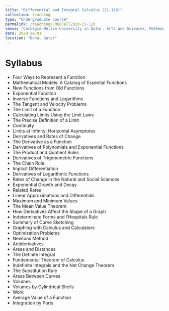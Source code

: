 ```yaml
---
title: "Differential and Integral Calculus (21-120)"
collection: teaching
type: "Undergraduate course"
permalink: /teaching/CMUQFall2020-21-120
venue: "Carnegie Mellon University in Qatar, Arts and Sciences, Mathematics"
date: 2020-10-01
location: "Doha, Qatar"
---
```

Syllabus
======

*  Four Ways to Represent a Function
*  Mathematical Models: A Catalog of Essential Functions
*  New Functions from Old Functions
*  Exponential Function
*  Inverse Functions and Logarithms
*  The Tangent and Velocity Problems
*  The Limit of a Function
*  Calculating Limits Using the Limit Laws
*  The Precise Definition of a Limit
*  Continuity
*  Limits at Infinity; Horizontal Asymptotes
*  Derivatives and Rates of Change
*  The Derivative as a Function
*  Derivatives of Polynomials and Exponential Functions
*  The Product and Quotient Rules
*  Derivatives of Trigonometric Functions
*  The Chain Rule
*  Implicit Differentiation
*  Derivatives of Logarithmic Functions
*  Rates of Change in the Natural and Social Sciences
*  Exponential Growth and Decay
*  Related Rates
*  Linear Approximations and Differentials
*  Maximum and Minimum Values
*  The Mean Value Theorem
*  How Derivatives Affect the Shape of a Graph
*  Indeterminate Forms and l’Hospitals Rule
*  Summary of Curve Sketching
*  Graphing with Calculus and Calculators
*  Optimization Problems
*  Newtons Method
*  Antiderivatives
*  Areas and Distances
*  The Definite Integral
*  Fundamental Theorem of Calculus
*  Indefinite Integrals and the Net Change Theorem
*  The Substitution Rule
*  Areas Between Curves
*  Volumes
*  Volumes by Cylindrical Shells
*  Work
*  Average Value of a Function
*  Integration by Parts


